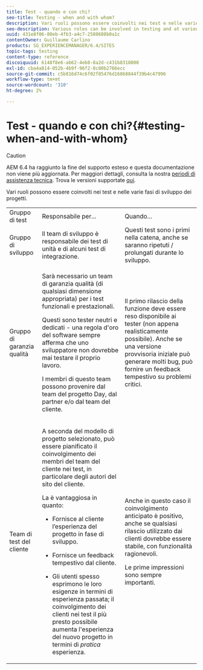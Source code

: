 ```yaml
---
title: Test - quando e con chi?
seo-title: Testing - when and with whom?
description: Vari ruoli possono essere coinvolti nei test e nelle varie fasi di sviluppo dei progetti
seo-description: Various roles can be involved in testing and at various stages of project development
uuid: 431e8f06-80eb-4fb3-a4c7-2580608b0a1c
contentOwner: Guillaume Carlino
products: SG_EXPERIENCEMANAGER/6.4/SITES
topic-tags: testing
content-type: reference
discoiquuid: 6148f8e6-ab62-4eb8-8a2d-c431b8318000
exl-id: cba4a814-052b-4b9f-96f2-8c80b2766ecc
source-git-commit: c5b816d74c6f02f85476d16868844f39b4c47996
workflow-type: tm+mt
source-wordcount: '310'
ht-degree: 2%

---
```


# Test - quando e con chi?{#testing-when-and-with-whom}

>[!CAUTION]
>
>AEM 6.4 ha raggiunto la fine del supporto esteso e questa documentazione non viene più aggiornata. Per maggiori dettagli, consulta la nostra [periodi di assistenza tecnica](https://helpx.adobe.com/it/support/programs/eol-matrix.html). Trova le versioni supportate [qui](https://experienceleague.adobe.com/docs/).

Vari ruoli possono essere coinvolti nei test e nelle varie fasi di sviluppo dei progetti.

<table> 
 <tbody> 
  <tr> 
   <td>Gruppo di test</td> 
   <td>Responsabile per... </td> 
   <td>Quando...</td> 
  </tr> 
  <tr> 
   <td>Gruppo di sviluppo</td> 
   <td>Il team di sviluppo è responsabile dei test di unità e di alcuni test di integrazione.</td> 
   <td>Questi test sono i primi nella catena, anche se saranno ripetuti / prolungati durante lo sviluppo.</td> 
  </tr> 
  <tr> 
   <td>Gruppo di garanzia qualità</td> 
   <td><p>Sarà necessario un team di garanzia qualità (di qualsiasi dimensione appropriata) per i test funzionali e prestazionali.</p> <p>Questi sono tester neutri e dedicati - una regola d'oro del software sempre afferma che uno sviluppatore non dovrebbe mai testare il proprio lavoro.</p> <p>I membri di questo team possono provenire dal team del progetto Day, dal partner e/o dal team del cliente.</p> </td> 
   <td><p>Il primo rilascio della funzione deve essere reso disponibile ai tester (non appena realisticamente possibile). Anche se una versione provvisoria iniziale può generare molti bug, può fornire un feedback tempestivo su problemi critici.</p> </td> 
  </tr> 
  <tr> 
   <td>Team di test del cliente</td> 
   <td><p>A seconda del modello di progetto selezionato, può essere pianificato il coinvolgimento dei membri del team del cliente nei test, in particolare degli autori del sito del cliente.</p> <p>La è vantaggiosa in quanto:</p> 
    <ul> 
     <li><p>Fornisce al cliente l’esperienza del progetto in fase di sviluppo.</p> </li> 
     <li><p>Fornisce un feedback tempestivo dal cliente.</p> </li> 
     <li><p>Gli utenti spesso esprimono le loro esigenze in termini di esperienza passata; il coinvolgimento dei clienti nei test il più presto possibile aumenta l'esperienza del nuovo progetto in termini di <i>pratica</i> esperienza.</p> </li> 
    </ul> </td> 
   <td><p>Anche in questo caso il coinvolgimento anticipato è positivo, anche se qualsiasi rilascio utilizzato dai clienti dovrebbe essere stabile, con funzionalità ragionevoli.</p> <p>Le prime impressioni sono sempre importanti.</p> </td> 
  </tr> 
 </tbody> 
</table>
